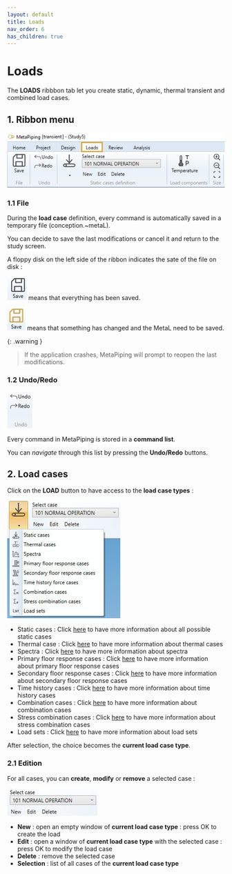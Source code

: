 ```yaml
---
layout: default
title: Loads
nav_order: 6
has_children: true
---
```


# Loads

The **LOADS** ribbbon tab let you create static, dynamic, thermal transient and combined load cases.

## 1. Ribbon menu

![Image](../Images/Load1.jpg)

### 1.1 File

During the **load case** definition, every command is automatically saved in a temporary file (conception.~metaL).

You can decide to save the last modifications or cancel it and return to the study screen.

A floppy disk on the left side of the ribbon indicates the sate of the file on disk :

![Image](../Images/Design5.jpg) means that everything has been saved.

![Image](../Images/Design6.jpg) means that something has changed and the MetaL need to be saved.

{: .warning }
>If the application crashes, MetaPiping will prompt to reopen the last modifications.

### 1.2 Undo/Redo

![Image](../Images/Design7.jpg)

Every command in MetaPiping is stored in a **command list**.

You can *navigate* through this list by pressing the **Undo/Redo** buttons.

## 2. Load cases

Click on the **LOAD** button to have access to the **load case types** :

![Image](../Images/Load2.jpg)

- Static cases : Click [here](https://documentation.metapiping.com/Loads/StaticCases/index.html) to have more information about all possible static cases
- Thermal case : Click [here](https://documentation.metapiping.com/Loads/ThermalCases.html) to have more information about thermal cases
- Spectra : Click [here](https://documentation.metapiping.com/Loads/Spectra.html) to have more information about spectra
- Primary floor response cases : Click [here](https://documentation.metapiping.com/Loads/PrimaryCases.html) to have more information about primary floor response cases
- Secondary floor response cases : Click [here](https://documentation.metapiping.com/Loads/SecondaryCases.html) to have more information about secondary floor response cases
- Time history cases : Click [here](https://documentation.metapiping.com/Loads/TimeHistoryCases.html) to have more information about time history cases
- Combination cases : Click [here](https://documentation.metapiping.com/Loads/CombinationCases.html) to have more information about combination cases
- Stress combination cases : Click [here](https://documentation.metapiping.com/Loads/StressCombinationCases.html) to have more information about stress combination cases
- Load sets : Click [here](https://documentation.metapiping.com/Loads/LoadSets.html) to have more information about load sets

After selection, the choice becomes the **current load case type**.

### 2.1 Edition

For all cases, you can **create**, **modify** or **remove** a selected case :

![Image](../Images/Load8.jpg)

- **New** : open an empty window of **current load case type** : press OK to create the load
- **Edit** : open a window of **current load case type** with the selected case :  press OK to modify the load case
- **Delete** : remove the selected case
- **Selection** : list of all cases of the **current load case type**